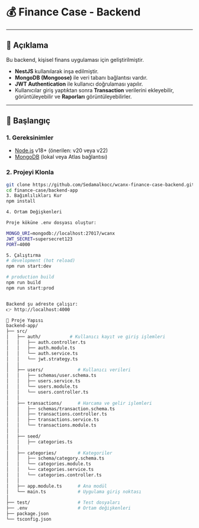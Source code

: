 # 💰 Finance Case - Backend

---

## 📌 Açıklama

Bu backend, kişisel finans uygulaması için geliştirilmiştir.  
- **NestJS** kullanılarak inşa edilmiştir.  
- **MongoDB (Mongoose)** ile veri tabanı bağlantısı vardır.  
- **JWT Authentication** ile kullanıcı doğrulaması yapılır.  
- Kullanıcılar giriş yaptıktan sonra **Transaction** verilerini ekleyebilir, görüntüleyebilir ve **Raporları** görüntüleyebilirler.  

---

## 🚀 Başlangıç

### 1. Gereksinimler
- [Node.js](https://nodejs.org/) v18+ (önerilen: v20 veya v22)
- [MongoDB](https://www.mongodb.com/) (lokal veya Atlas bağlantısı)

### 2. Projeyi Klonla
```bash
git clone https://github.com/Sedamalkocc/wcanx-finance-case-backend.git
cd finance-case/backend-app
3. Bağımlılıkları Kur
npm install

4. Ortam Değişkenleri

Proje köküne .env dosyası oluştur:

MONGO_URI=mongodb://localhost:27017/wcanx
JWT_SECRET=supersecret123
PORT=4000

5. Çalıştırma
# development (hot reload)
npm run start:dev

# production build
npm run build
npm run start:prod


Backend şu adreste çalışır:
👉 http://localhost:4000

📂 Proje Yapısı
backend-app/
├── src/
│   ├── auth/           # Kullanıcı kayıt ve giriş işlemleri
│   │   ├── auth.controller.ts
│   │   ├── auth.module.ts
│   │   └── auth.service.ts
│   │   └── jwt.strategy.ts
│   │
│   ├── users/             # Kullanıcı verileri
│   │   ├── schemas/user.schema.ts
│   │   ├── users.service.ts
│   │   └── users.module.ts
│   │   └── users.controller.ts
│   │
│   ├── transactions/      # Harcama ve gelir işlemleri
│   │   ├── schemas/transaction.schema.ts
│   │   ├── transactions.controller.ts
│   │   ├── transactions.service.ts
│   │   └── transactions.module.ts
│   │
│   ├── seed/      
│   │   ├── categories.ts
│   │
│   ├── categories/        # Kategoriler
│   │   ├── schema/category.schema.ts
│   │   └── categories.module.ts
│   │   └── categories.service.ts
│   │   └── categories.controller.ts
│   │
│   ├── app.module.ts      # Ana modül
│   └── main.ts            # Uygulama giriş noktası
│
├── test/                  # Test dosyaları
├── .env                   # Ortam değişkenleri
├── package.json
└── tsconfig.json

